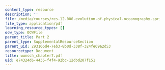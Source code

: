 ```yaml
---
content_type: resource
description: ''
file: /media/courses/res-12-000-evolution-of-physical-oceanography-spring-2007/e74324d64435f4f492bc12dbd207f151_wunsch_chapter7.pdf
file_type: application/pdf
learning_resource_types: []
ocw_type: OCWFile
parent_title: Part 2
parent_type: SupplementalResourceSection
parent_uid: 293166d4-7eb3-8b0d-338f-324fe69a2d53
resourcetype: Document
title: wunsch_chapter7.pdf
uid: e74324d6-4435-f4f4-92bc-12dbd207f151
---
```

